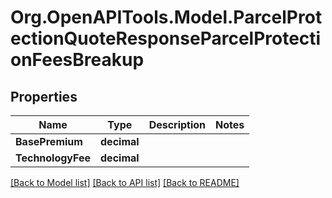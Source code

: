 
# Org.OpenAPITools.Model.ParcelProtectionQuoteResponseParcelProtectionFeesBreakup

## Properties

Name | Type | Description | Notes
------------ | ------------- | ------------- | -------------
**BasePremium** | **decimal** |  | 
**TechnologyFee** | **decimal** |  | 

[[Back to Model list]](../README.md#documentation-for-models)
[[Back to API list]](../README.md#documentation-for-api-endpoints)
[[Back to README]](../README.md)

